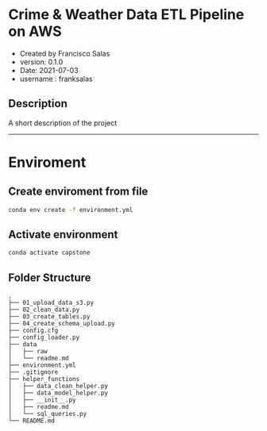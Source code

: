 # Crime & Weather Data ETL Pipeline on AWS


- Created by Francisco Salas
- version: 0.1.0
- Date: 2021-07-03
- username : franksalas

## Description
A short description of the project


---
# Enviroment
## Create enviroment from file
```bash
conda env create -f environment.yml
```

## Activate environment

```bash
conda activate capstone
```

## Folder Structure
```
.
├── 01_upload_data_s3.py
├── 02_clean_data.py
├── 03_create_tables.py
├── 04_create_schema_upload.py
├── config.cfg
├── config_loader.py
├── data
│   ├── raw
│   └── readme.md
├── environment.yml
├── .gitignore
├── helper_functions
│   ├── data_clean_helper.py
│   ├── data_model_helper.py
│   ├── __init__.py
│   ├── readme.md
│   └── sql_queries.py
└── README.md
```
